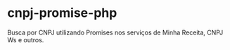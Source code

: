 # cnpj-promise-php
Busca por CNPJ utilizando Promises nos serviços de Minha Receita, CNPJ Ws e outros.
